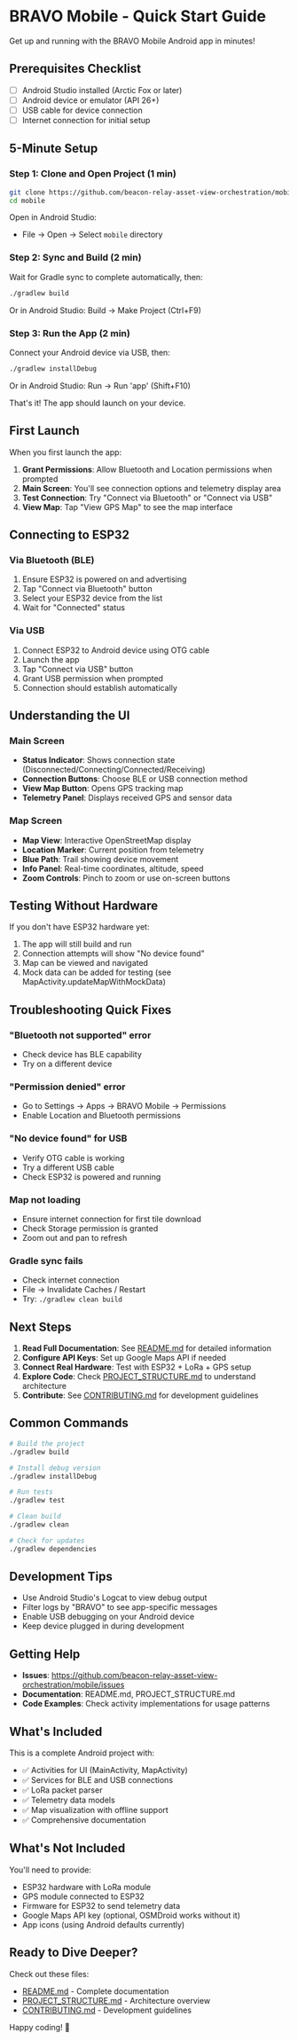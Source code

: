 # BRAVO Mobile - Quick Start Guide

Get up and running with the BRAVO Mobile Android app in minutes!

## Prerequisites Checklist

- [ ] Android Studio installed (Arctic Fox or later)
- [ ] Android device or emulator (API 26+)
- [ ] USB cable for device connection
- [ ] Internet connection for initial setup

## 5-Minute Setup

### Step 1: Clone and Open Project (1 min)

```bash
git clone https://github.com/beacon-relay-asset-view-orchestration/mobile.git
cd mobile
```

Open in Android Studio:
- File → Open → Select `mobile` directory

### Step 2: Sync and Build (2 min)

Wait for Gradle sync to complete automatically, then:

```bash
./gradlew build
```

Or in Android Studio: Build → Make Project (Ctrl+F9)

### Step 3: Run the App (2 min)

Connect your Android device via USB, then:

```bash
./gradlew installDebug
```

Or in Android Studio: Run → Run 'app' (Shift+F10)

That's it! The app should launch on your device.

## First Launch

When you first launch the app:

1. **Grant Permissions**: Allow Bluetooth and Location permissions when prompted
2. **Main Screen**: You'll see connection options and telemetry display area
3. **Test Connection**: Try "Connect via Bluetooth" or "Connect via USB"
4. **View Map**: Tap "View GPS Map" to see the map interface

## Connecting to ESP32

### Via Bluetooth (BLE)

1. Ensure ESP32 is powered on and advertising
2. Tap "Connect via Bluetooth" button
3. Select your ESP32 device from the list
4. Wait for "Connected" status

### Via USB

1. Connect ESP32 to Android device using OTG cable
2. Launch the app
3. Tap "Connect via USB" button
4. Grant USB permission when prompted
5. Connection should establish automatically

## Understanding the UI

### Main Screen

- **Status Indicator**: Shows connection state (Disconnected/Connecting/Connected/Receiving)
- **Connection Buttons**: Choose BLE or USB connection method
- **View Map Button**: Opens GPS tracking map
- **Telemetry Panel**: Displays received GPS and sensor data

### Map Screen

- **Map View**: Interactive OpenStreetMap display
- **Location Marker**: Current position from telemetry
- **Blue Path**: Trail showing device movement
- **Info Panel**: Real-time coordinates, altitude, speed
- **Zoom Controls**: Pinch to zoom or use on-screen buttons

## Testing Without Hardware

If you don't have ESP32 hardware yet:

1. The app will still build and run
2. Connection attempts will show "No device found"
3. Map can be viewed and navigated
4. Mock data can be added for testing (see MapActivity.updateMapWithMockData)

## Troubleshooting Quick Fixes

### "Bluetooth not supported" error
- Check device has BLE capability
- Try on a different device

### "Permission denied" error
- Go to Settings → Apps → BRAVO Mobile → Permissions
- Enable Location and Bluetooth permissions

### "No device found" for USB
- Verify OTG cable is working
- Try a different USB cable
- Check ESP32 is powered and running

### Map not loading
- Ensure internet connection for first tile download
- Check Storage permission is granted
- Zoom out and pan to refresh

### Gradle sync fails
- Check internet connection
- File → Invalidate Caches / Restart
- Try: `./gradlew clean build`

## Next Steps

1. **Read Full Documentation**: See [README.md](README.md) for detailed information
2. **Configure API Keys**: Set up Google Maps API if needed
3. **Connect Real Hardware**: Test with ESP32 + LoRa + GPS setup
4. **Explore Code**: Check [PROJECT_STRUCTURE.md](PROJECT_STRUCTURE.md) to understand architecture
5. **Contribute**: See [CONTRIBUTING.md](CONTRIBUTING.md) for development guidelines

## Common Commands

```bash
# Build the project
./gradlew build

# Install debug version
./gradlew installDebug

# Run tests
./gradlew test

# Clean build
./gradlew clean

# Check for updates
./gradlew dependencies
```

## Development Tips

- Use Android Studio's Logcat to view debug output
- Filter logs by "BRAVO" to see app-specific messages
- Enable USB debugging on your Android device
- Keep device plugged in during development

## Getting Help

- **Issues**: https://github.com/beacon-relay-asset-view-orchestration/mobile/issues
- **Documentation**: README.md, PROJECT_STRUCTURE.md
- **Code Examples**: Check activity implementations for usage patterns

## What's Included

This is a complete Android project with:
- ✅ Activities for UI (MainActivity, MapActivity)
- ✅ Services for BLE and USB connections
- ✅ LoRa packet parser
- ✅ Telemetry data models
- ✅ Map visualization with offline support
- ✅ Comprehensive documentation

## What's Not Included

You'll need to provide:
- ESP32 hardware with LoRa module
- GPS module connected to ESP32
- Firmware for ESP32 to send telemetry data
- Google Maps API key (optional, OSMDroid works without it)
- App icons (using Android defaults currently)

## Ready to Dive Deeper?

Check out these files:
- [README.md](README.md) - Complete documentation
- [PROJECT_STRUCTURE.md](PROJECT_STRUCTURE.md) - Architecture overview
- [CONTRIBUTING.md](CONTRIBUTING.md) - Development guidelines

Happy coding! 🚀
